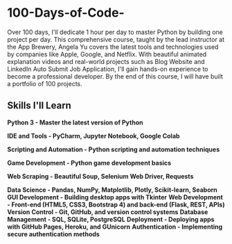 # 100-Days-of-Code-

Over 100 days, I'll dedicate 1 hour per day to master Python by building one project per day. This comprehensive course, taught by the lead instructor at the App Brewery, Angela Yu covers the latest tools and technologies used by companies like Apple, Google, and Netflix. With beautiful animated explanation videos and real-world projects such as Blog Website and LinkedIn Auto Submit Job Application, I'll gain hands-on experience to become a professional developer. By the end of this course, I will have built a portfolio of 100 projects. 

## Skills I'll Learn 
**Python 3 - Master the latest version of Python**

**IDE and Tools - PyCharm, Jupyter Notebook, Google Colab**

**Scripting and Automation - Python scripting and automation techniques**

**Game Development - Python game development basics**

**Web Scraping - Beautiful Soup, Selenium Web Driver, Requests**

**Data Science - Pandas, NumPy, Matplotlib, Plotly, Scikit-learn, Seaborn**
**GUI Development - Building desktop apps with Tkinter**
**Web Development - Front-end (HTML5, CSS3, Bootstrap 4) and back-end (Flask, REST, APIs)**
**Version Control - Git, GitHub, and version control systems**
**Database Management - SQL, SQLite, PostgreSQL**
**Deployment - Deploying apps with GitHub Pages, Heroku, and GUnicorn**
**Authentication - Implementing secure authentication methods**



